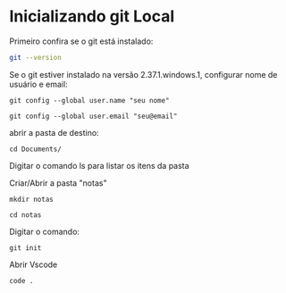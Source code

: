 # Inicializando git Local

Primeiro confira se o git está instalado:
```bash
git --version
```
Se o git estiver instalado na versão 2.37.1.windows.1, configurar nome de usuário e email:
```
git config --global user.name "seu nome"
```
```
git config --global user.email "seu@email"
```

abrir a pasta de destino:
```
cd Documents/
```
Digitar o comando ls para listar os itens da pasta

Criar/Abrir a pasta "notas"
```
mkdir notas
```
```
cd notas
```

Digitar o comando:
```
git init
```
Abrir Vscode
```
code .
```
